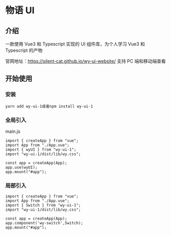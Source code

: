 # 物语 UI

## 介绍

一款使用 Vue3 和 Typescript 实现的 UI 组件库，为个人学习 Vue3 和 Typescript 的产物

官网地址：https://silent-cat.github.io/wy-ui-website/ 支持 PC 端和移动端查看

## 开始使用

### 安装

```
yarn add wy-ui-1或者npm install wy-ui-1
```

### 全局引入

main.js

```
import { createApp } from "vue";
import App from "./App.vue";
import { wyUI } from "wy-ui-1";
import "wy-ui-1/dist/lib/wy.css";

const app = createApp(App);
app.use(wyUI);
app.mount("#app");
```

### 局部引入

```
import { createApp } from "vue";
import App from "./App.vue";
import { Switch } from "wy-ui-1";
import "wy-ui-1/dist/lib/wy.css";

const app = createApp(App);
app.component('wy-switch',Switch);
app.mount("#app");
```
